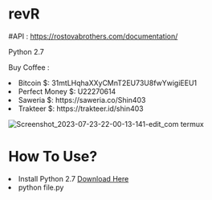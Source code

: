 # revR

#API : https://rostovabrothers.com/documentation/

Python 2.7

Buy Coffee :
<li>Bitcoin $: 31mtLHqhaXXyCMnT2EU73U8fwYwigiEEU1</li>
<li>Perfect Money $: U22270614</li>
<li>Saweria $: https://saweria.co/Shin403</li>
<li>Trakteer $: https://trakteer.id/shin403</li>

![Screenshot_2023-07-23-22-00-13-141-edit_com termux](https://github.com/Jenderal92/revR/assets/59664965/54126b8a-662e-439c-b612-d076a2ccf995)



# How To Use?

<li>Install Python 2.7 <a href="https://www.python.org/ftp/python/2.7.17/python-2.7.17.amd64.msi"> Download Here</a></li>
<li>python file.py</li>
